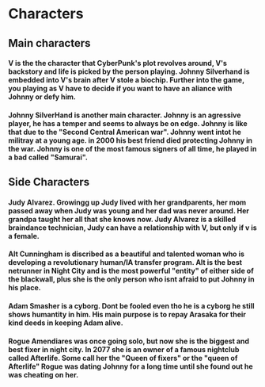 # Characters
## Main characters
#### V is the the character that CyberPunk's plot revolves around, V's backstory and life is picked by the person playing. Johnny Silverhand is embedded into V's brain after V stole a biochip.  Further into the game, you playing as V have to decide if you want to have an aliance with Johnny or defy him.
#### Johnny SilverHand is another main character.  Johnny is an agressive player, he has a temper and seems to always be on edge.  Johnny is like that due to the "Second Central American war".  Johnny went intot he militray at a young age. in 2000 his best friend died protecting Johnny in the war. Johnny is one of the most famous signers of all time, he played in a bad called "Samurai".  
## Side Characters
#### Judy Alvarez. Growingg up Judy lived with her grandparents, her mom passed away when Judy was young and her dad was never around.  Her grandpa taught her all that she knows now. Judy Alvarez is a skilled braindance technician, Judy can have a relationship with V, but only if v is a female.
#### Alt Cunningham is discribed as a beautiful and talented woman who is developing a revolutionary human/IA transfer program.  Alt is the best netrunner in Night City and is the most powerful "entity" of either side of the blackwall, plus she is the only person who isnt afraid to put Johnny in his place. 
#### Adam Smasher is a cyborg. Dont be fooled even tho he is a cyborg he still shows humantity in him. His main purpose is to repay Arasaka for their kind deeds in keeping Adam alive.  
#### Rogue Amendiares was once going solo, but now she is the biggest and best fixer in night city.  In 2077 she is an owner of a famous nightclub called Afterlife. Some call her the "Queen of fixers" or the "queen of Afterlife"  Rogue was dating Johnny for a long time until she found out he was cheating on her.  
